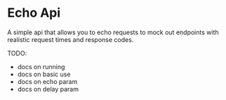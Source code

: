 # Echo Api
A simple api that allows you to echo requests to mock out endpoints with realistic request times and response codes.

TODO:
 - docs on running
 - docs on basic use
 - docs on echo param
 - docs on delay param 